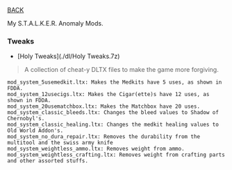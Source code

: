 
[BACK](..)

My S.T.A.L.K.E.R. Anomaly Mods.

### Tweaks

- [Holy Tweaks](./dl/Holy Tweaks.7z) 
> A collection of cheat-y DLTX files to make the game more forgiving.
```
mod_system_5usemedkit.ltx: Makes the Medkits have 5 uses, as shown in FDDA.
mod_system_12usecigs.ltx: Makes the Cigar(ette)s have 12 uses, as shown in FDDA.
mod_system_20usematchbox.ltx: Makes the Matchbox have 20 uses.
mod_system_classic_bleeds.ltx: Changes the bleed values to Shadow of Chernobyl's.
mod_system_classic_healing.ltx: Changes the medkit healing values to Old World Addon's.
mod_system_no_dura_repair.ltx: Removes the durability from the multitool and the swiss army knife
mod_system_weightless_ammo.ltx: Removes weight from ammo.
mod_system_weightless_crafting.ltx: Removes weight from crafting parts and other assorted stuffs.
```